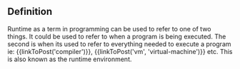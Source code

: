 ## Definition

Runtime as a term in programming can be used to refer to one of two things. It could be used to refer to when a program is being executed.
The second is when its used to refer to everything needed to execute a program ie: {{linkToPost('compiler')}}, {{linkToPost('vm', 'virtual-machine')}} etc. This is also known as the runtime environment.
